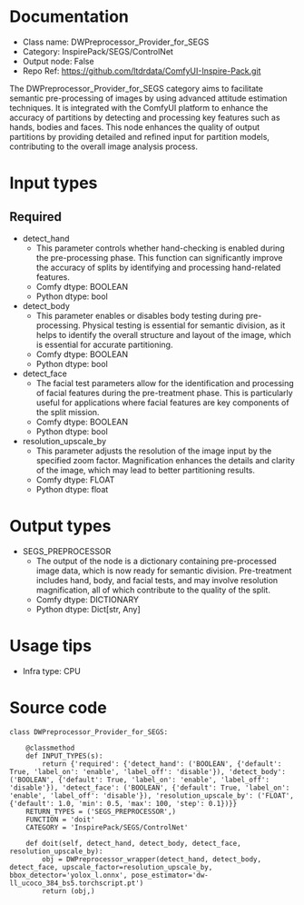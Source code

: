 # Documentation
- Class name: DWPreprocessor_Provider_for_SEGS
- Category: InspirePack/SEGS/ControlNet
- Output node: False
- Repo Ref: https://github.com/ltdrdata/ComfyUI-Inspire-Pack.git

The DWPreprocessor_Provider_for_SEGS category aims to facilitate semantic pre-processing of images by using advanced attitude estimation techniques. It is integrated with the ComfyUI platform to enhance the accuracy of partitions by detecting and processing key features such as hands, bodies and faces. This node enhances the quality of output partitions by providing detailed and refined input for partition models, contributing to the overall image analysis process.

# Input types
## Required
- detect_hand
    - This parameter controls whether hand-checking is enabled during the pre-processing phase. This function can significantly improve the accuracy of splits by identifying and processing hand-related features.
    - Comfy dtype: BOOLEAN
    - Python dtype: bool
- detect_body
    - This parameter enables or disables body testing during pre-processing. Physical testing is essential for semantic division, as it helps to identify the overall structure and layout of the image, which is essential for accurate partitioning.
    - Comfy dtype: BOOLEAN
    - Python dtype: bool
- detect_face
    - The facial test parameters allow for the identification and processing of facial features during the pre-treatment phase. This is particularly useful for applications where facial features are key components of the split mission.
    - Comfy dtype: BOOLEAN
    - Python dtype: bool
- resolution_upscale_by
    - This parameter adjusts the resolution of the image input by the specified zoom factor. Magnification enhances the details and clarity of the image, which may lead to better partitioning results.
    - Comfy dtype: FLOAT
    - Python dtype: float

# Output types
- SEGS_PREPROCESSOR
    - The output of the node is a dictionary containing pre-processed image data, which is now ready for semantic division. Pre-treatment includes hand, body, and facial tests, and may involve resolution magnification, all of which contribute to the quality of the split.
    - Comfy dtype: DICTIONARY
    - Python dtype: Dict[str, Any]

# Usage tips
- Infra type: CPU

# Source code
```
class DWPreprocessor_Provider_for_SEGS:

    @classmethod
    def INPUT_TYPES(s):
        return {'required': {'detect_hand': ('BOOLEAN', {'default': True, 'label_on': 'enable', 'label_off': 'disable'}), 'detect_body': ('BOOLEAN', {'default': True, 'label_on': 'enable', 'label_off': 'disable'}), 'detect_face': ('BOOLEAN', {'default': True, 'label_on': 'enable', 'label_off': 'disable'}), 'resolution_upscale_by': ('FLOAT', {'default': 1.0, 'min': 0.5, 'max': 100, 'step': 0.1})}}
    RETURN_TYPES = ('SEGS_PREPROCESSOR',)
    FUNCTION = 'doit'
    CATEGORY = 'InspirePack/SEGS/ControlNet'

    def doit(self, detect_hand, detect_body, detect_face, resolution_upscale_by):
        obj = DWPreprocessor_wrapper(detect_hand, detect_body, detect_face, upscale_factor=resolution_upscale_by, bbox_detector='yolox_l.onnx', pose_estimator='dw-ll_ucoco_384_bs5.torchscript.pt')
        return (obj,)
```